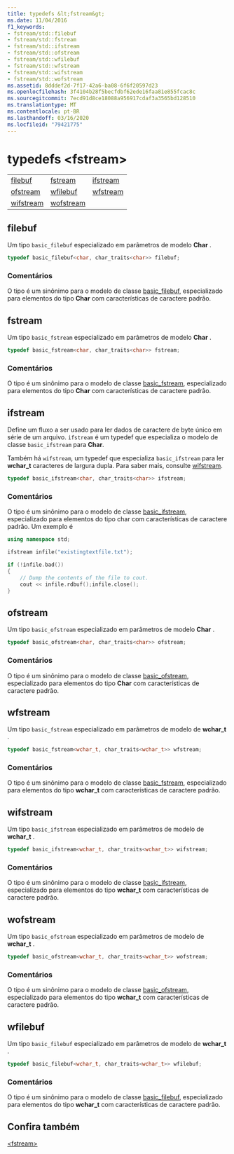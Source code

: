 ```yaml
---
title: typedefs &lt;fstream&gt;
ms.date: 11/04/2016
f1_keywords:
- fstream/std::filebuf
- fstream/std::fstream
- fstream/std::ifstream
- fstream/std::ofstream
- fstream/std::wfilebuf
- fstream/std::wfstream
- fstream/std::wifstream
- fstream/std::wofstream
ms.assetid: 8dddef2d-7f17-42a6-ba08-6f6f20597d23
ms.openlocfilehash: 3f4104b28f5becfdbf62ede16faa81e855fcac8c
ms.sourcegitcommit: 7ecd91d8ce18088a956917cdaf3a3565bd128510
ms.translationtype: MT
ms.contentlocale: pt-BR
ms.lasthandoff: 03/16/2020
ms.locfileid: "79421775"
---
```

# <a name="ltfstreamgt-typedefs"></a>typedefs &lt;fstream&gt;

||||
|-|-|-|
|[filebuf](#filebuf)|[fstream](#fstream)|[ifstream](#ifstream)|
|[ofstream](#ofstream)|[wfilebuf](#wfilebuf)|[wfstream](#wfstream)|
|[wifstream](#wifstream)|[wofstream](#wofstream)|

## <a name="filebuf"></a>  filebuf

Um tipo `basic_filebuf` especializado em parâmetros de modelo **Char** .

```cpp
typedef basic_filebuf<char, char_traits<char>> filebuf;
```

### <a name="remarks"></a>Comentários

O tipo é um sinônimo para o modelo de classe [basic_filebuf](../standard-library/basic-filebuf-class.md), especializado para elementos do tipo **Char** com características de caractere padrão.

## <a name="fstream"></a>  fstream

Um tipo `basic_fstream` especializado em parâmetros de modelo **Char** .

```cpp
typedef basic_fstream<char, char_traits<char>> fstream;
```

### <a name="remarks"></a>Comentários

O tipo é um sinônimo para o modelo de classe [basic_fstream](../standard-library/basic-fstream-class.md), especializado para elementos do tipo **Char** com características de caractere padrão.

## <a name="ifstream"></a>  ifstream

Define um fluxo a ser usado para ler dados de caractere de byte único em série de um arquivo. `ifstream` é um typedef que especializa o modelo de classe `basic_ifstream` para **Char**.

Também há `wifstream`, um typedef que especializa `basic_ifstream` para ler **wchar_t** caracteres de largura dupla. Para saber mais, consulte [wifstream](../standard-library/fstream-typedefs.md#wifstream).

```cpp
typedef basic_ifstream<char, char_traits<char>> ifstream;
```

### <a name="remarks"></a>Comentários

O tipo é um sinônimo para o modelo de classe [basic_ifstream](../standard-library/basic-ifstream-class.md), especializado para elementos do tipo char com características de caractere padrão. Um exemplo é

```cpp
using namespace std;

ifstream infile("existingtextfile.txt");

if (!infile.bad())
{
    // Dump the contents of the file to cout.
    cout << infile.rdbuf();infile.close();
}
```

## <a name="ofstream"></a>  ofstream

Um tipo `basic_ofstream` especializado em parâmetros de modelo **Char** .

```cpp
typedef basic_ofstream<char, char_traits<char>> ofstream;
```

### <a name="remarks"></a>Comentários

O tipo é um sinônimo para o modelo de classe [basic_ofstream](../standard-library/basic-ofstream-class.md), especializado para elementos do tipo **Char** com características de caractere padrão.

## <a name="wfstream"></a>  wfstream

Um tipo `basic_fstream` especializado em parâmetros de modelo de **wchar_t** .

```cpp
typedef basic_fstream<wchar_t, char_traits<wchar_t>> wfstream;
```

### <a name="remarks"></a>Comentários

O tipo é um sinônimo para o modelo de classe [basic_fstream](../standard-library/basic-fstream-class.md), especializado para elementos do tipo **wchar_t** com características de caractere padrão.

## <a name="wifstream"></a>  wifstream

Um tipo `basic_ifstream` especializado em parâmetros de modelo de **wchar_t** .

```cpp
typedef basic_ifstream<wchar_t, char_traits<wchar_t>> wifstream;
```

### <a name="remarks"></a>Comentários

O tipo é um sinônimo para o modelo de classe [basic_ifstream](../standard-library/basic-ifstream-class.md), especializado para elementos do tipo **wchar_t** com características de caractere padrão.

## <a name="wofstream"></a>  wofstream

Um tipo `basic_ofstream` especializado em parâmetros de modelo de **wchar_t** .

```cpp
typedef basic_ofstream<wchar_t, char_traits<wchar_t>> wofstream;
```

### <a name="remarks"></a>Comentários

O tipo é um sinônimo para o modelo de classe [basic_ofstream](../standard-library/basic-ofstream-class.md), especializado para elementos do tipo **wchar_t** com características de caractere padrão.

## <a name="wfilebuf"></a>  wfilebuf

Um tipo `basic_filebuf` especializado em parâmetros de modelo de **wchar_t** .

```cpp
typedef basic_filebuf<wchar_t, char_traits<wchar_t>> wfilebuf;
```

### <a name="remarks"></a>Comentários

O tipo é um sinônimo para o modelo de classe [basic_filebuf](../standard-library/basic-filebuf-class.md), especializado para elementos do tipo **wchar_t** com características de caractere padrão.

## <a name="see-also"></a>Confira também

[\<fstream>](../standard-library/fstream.md)

